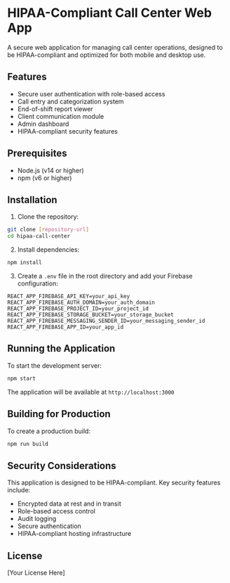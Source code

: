 # HIPAA-Compliant Call Center Web App

A secure web application for managing call center operations, designed to be HIPAA-compliant and optimized for both mobile and desktop use.

## Features

- Secure user authentication with role-based access
- Call entry and categorization system
- End-of-shift report viewer
- Client communication module
- Admin dashboard
- HIPAA-compliant security features

## Prerequisites

- Node.js (v14 or higher)
- npm (v6 or higher)

## Installation

1. Clone the repository:
```bash
git clone [repository-url]
cd hipaa-call-center
```

2. Install dependencies:
```bash
npm install
```

3. Create a `.env` file in the root directory and add your Firebase configuration:
```
REACT_APP_FIREBASE_API_KEY=your_api_key
REACT_APP_FIREBASE_AUTH_DOMAIN=your_auth_domain
REACT_APP_FIREBASE_PROJECT_ID=your_project_id
REACT_APP_FIREBASE_STORAGE_BUCKET=your_storage_bucket
REACT_APP_FIREBASE_MESSAGING_SENDER_ID=your_messaging_sender_id
REACT_APP_FIREBASE_APP_ID=your_app_id
```

## Running the Application

To start the development server:

```bash
npm start
```

The application will be available at `http://localhost:3000`

## Building for Production

To create a production build:

```bash
npm run build
```

## Security Considerations

This application is designed to be HIPAA-compliant. Key security features include:

- Encrypted data at rest and in transit
- Role-based access control
- Audit logging
- Secure authentication
- HIPAA-compliant hosting infrastructure

## License

[Your License Here] 